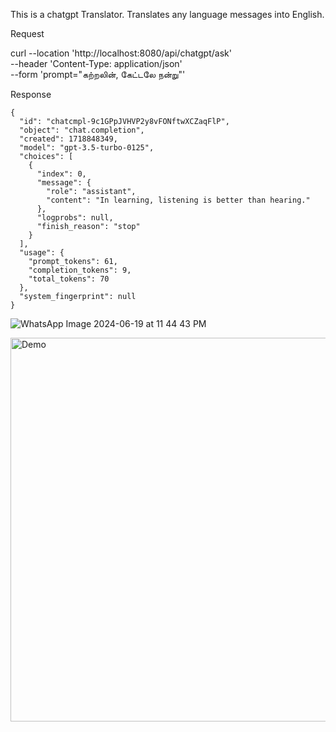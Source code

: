This is a chatgpt Translator. 
Translates any language messages into English.

Request

curl --location 'http://localhost:8080/api/chatgpt/ask' \
--header 'Content-Type: application/json' \
--form 'prompt="கற்றலின், கேட்டலே நன்று"'

Response
```
{
  "id": "chatcmpl-9c1GPpJVHVP2y8vFONftwXCZaqFlP",
  "object": "chat.completion",
  "created": 1718848349,
  "model": "gpt-3.5-turbo-0125",
  "choices": [
    {
      "index": 0,
      "message": {
        "role": "assistant",
        "content": "In learning, listening is better than hearing."
      },
      "logprobs": null,
      "finish_reason": "stop"
    }
  ],
  "usage": {
    "prompt_tokens": 61,
    "completion_tokens": 9,
    "total_tokens": 70
  },
  "system_fingerprint": null
}

```
![WhatsApp Image 2024-06-19 at 11 44 43 PM](https://github.com/gomathi-manakavalan/ikini/assets/62669989/faa9548e-3e0b-4ee8-8957-456e441a948b)


<img width="614" alt="Demo" src="https://github.com/gomathi-manakavalan/ikini/assets/62669989/8c519fec-a356-47b9-a904-9bee54a19365">


